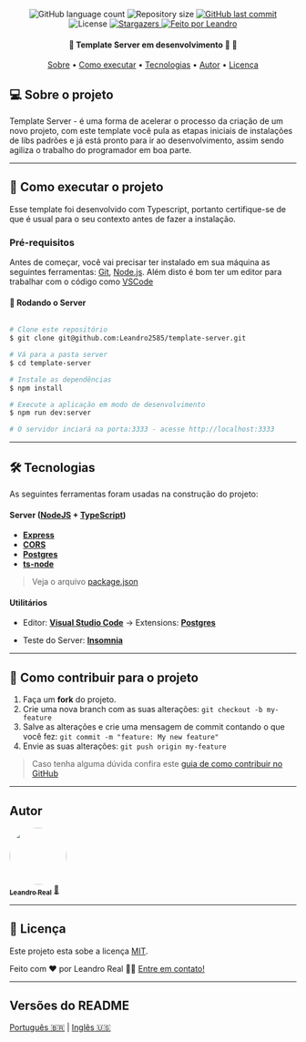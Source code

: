 <p align="center">
  <img alt="GitHub language count" src="https://img.shields.io/github/languages/count/Leandro2585/template-server?color=%2304D361">

  <img alt="Repository size" src="https://img.shields.io/github/repo-size/Leandro2585/template-server">
  
  <a href="https://github.com/Leandro2585/template-server/commits/master">
    <img alt="GitHub last commit" src="https://img.shields.io/github/last-commit/Leandro2585/template-server">
  </a>
    
   <img alt="License" src="https://img.shields.io/badge/license-MIT-brightgreen">
   <a href="https://github.com/Leandro2585/template-server/stargazers">
    <img alt="Stargazers" src="https://img.shields.io/github/stars/Leandro2585/template-server?style=social">
  </a>

  <a href="https://github.com.br/Leandro2585">
    <img alt="Feito por Leandro" src="https://img.shields.io/badge/feito%20por-Leandro-%237519C1">
  </a>  
 
</p>

<h4 align="center"> 
	🚧  Template Server em desenvolvimento 🚀 🚧
</h4>

<p align="center">
 <a href="#-sobre-o-projeto">Sobre</a> •
 <a href="#-como-executar-o-projeto">Como executar</a> • 
 <a href="#-tecnologias">Tecnologias</a> •  
 <a href="#-autor">Autor</a> • 
 <a href="#user-content--licença">Licença</a>
</p>


## 💻 Sobre o projeto

Template Server - é uma forma de acelerar o processo da criação de um novo projeto, com este template você pula as etapas iniciais de instalações de libs padrões e já está pronto para ir ao desenvolvimento, assim sendo agiliza o trabalho do programador em boa parte.

---

## 🚀 Como executar o projeto

Esse template foi desenvolvido com Typescript, portanto certifique-se de que é usual para o seu contexto antes de fazer a instalação.

### Pré-requisitos

Antes de começar, você vai precisar ter instalado em sua máquina as seguintes ferramentas:
[Git](https://git-scm.com), [Node.js](https://nodejs.org/en/). 
Além disto é bom ter um editor para trabalhar com o código como [VSCode](https://code.visualstudio.com/)

#### 🎲 Rodando o Server

```bash

# Clone este repositório
$ git clone git@github.com:Leandro2585/template-server.git

# Vá para a pasta server
$ cd template-server

# Instale as dependências
$ npm install

# Execute a aplicação em modo de desenvolvimento
$ npm run dev:server

# O servidor inciará na porta:3333 - acesse http://localhost:3333 

```

---

## 🛠 Tecnologias

As seguintes ferramentas foram usadas na construção do projeto:

#### [](https://github.com/Leandro2585/Ecoleta#server-nodejs--typescript)**Server**  ([NodeJS](https://nodejs.org/en/)  +  [TypeScript](https://www.typescriptlang.org/))

-   **[Express](https://expressjs.com/)**
-   **[CORS](https://expressjs.com/en/resources/middleware/cors.html)**
-   **[Postgres](https://github.com/mapbox/node-postgres)**
-   **[ts-node](https://github.com/TypeStrong/ts-node)**

> Veja o arquivo  [package.json](https://github.com/Leandro2585/template-server/blob/master/server/package.json)


#### [](https://github.com/Leandro2585/Ecoleta#utilit%C3%A1rios)**Utilitários**
 
-   Editor:  **[Visual Studio Code](https://code.visualstudio.com/)**  → Extensions:  **[Postgres](https://marketplace.visualstudio.com/items?itemName=alexcvzz.vscode-postgres)**

-   Teste do Server:  **[Insomnia](https://insomnia.rest/)**
---


## 💪 Como contribuir para o projeto

1. Faça um **fork** do projeto.
2. Crie uma nova branch com as suas alterações: `git checkout -b my-feature`
3. Salve as alterações e crie uma mensagem de commit contando o que você fez: `git commit -m "feature: My new feature"`
4. Envie as suas alterações: `git push origin my-feature`
> Caso tenha alguma dúvida confira este [guia de como contribuir no GitHub](./CONTRIBUTING.md)

---

##  Autor

<a href="https://github.com/Leandro2585">
 <img style="border-radius: 50%;" src="https://avatars3.githubusercontent.com/u/49343139?s=460&u=56b59618079de8c4b47b717841307605c4eb74f8&v=4" width="100px;" alt=""/>
 <br />
 <sub><b>Leandro Real</b></sub></a> <a href="https://github.com/Leandro2585" title="Leandro">🚀</a>
 <br />

---

## 📝 Licença

Este projeto esta sobe a licença [MIT](./LICENSE).

Feito com ❤️ por Leandro Real 👋🏽 [Entre em contato!](https://www.linkedin.com/in/leandro-r-434b811a5/)

---

##  Versões do README

[Português 🇧🇷](./README-pt.md)  |  [Inglês 🇺🇸](./README.md)
